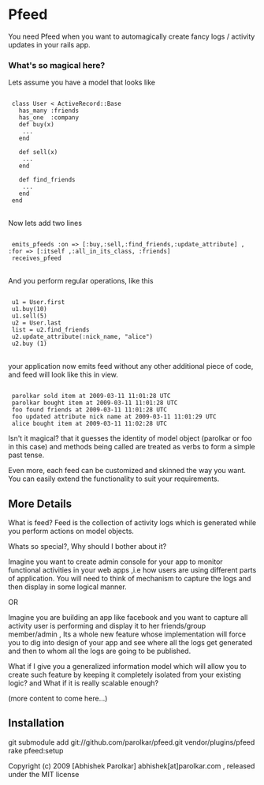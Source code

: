 Pfeed
======

You need Pfeed when you want to automagically create fancy logs / activity updates in your rails app. 


### What's so magical here?
Lets assume you have a model that looks like

<pre>
<code>
 class User < ActiveRecord::Base
   has_many :friends
   has_one  :company
   def buy(x)
    ...
   end

   def sell(x)
    ...
   end
  
   def find_friends
    ...
   end  
 end
</code>
</pre>

Now lets add two lines 

<pre>
<code>
 emits_pfeeds :on => [:buy,:sell,:find_friends,:update_attribute] , :for => [:itself ,:all_in_its_class, :friends]
 receives_pfeed
</code>
</pre>

And you perform regular operations, like this

<pre>
<code>
 u1 = User.first
 u1.buy(10)
 u1.sell(5)
 u2 = User.last
 list = u2.find_friends
 u2.update_attribute(:nick_name, "alice")
 u2.buy (1)
</code>
</pre>

your application now emits feed without any other additional piece of code, and feed will look like this in view.

<pre><code>
 parolkar sold item at 2009-03-11 11:01:28 UTC 
 parolkar bought item at 2009-03-11 11:01:28 UTC
 foo found friends at 2009-03-11 11:01:28 UTC
 foo updated attribute nick name at 2009-03-11 11:01:29 UTC 
 alice bought item at 2009-03-11 11:02:28 UTC
</code></pre>

Isn't it magical? that it guesses the identity of model object (parolkar or foo in this case) and methods being called are treated as verbs to form a simple past tense.

Even more, each feed can be customized and skinned the way you want. You can easily extend the functionality to suit your requirements.

  


## More Details

What is feed?
Feed is the collection of activity logs which is generated while you perform actions on model objects.

Whats so special?, Why should I bother about it?

Imagine you want to create admin console for your app to monitor functional activities in your web apps ,i.e how users are using different parts of application. You will need to think of mechanism to capture the logs and then display in some logical manner.

OR 

Imagine you are building an app like facebook and you want to capture all activity user is performing and display it to her friends/group member/admin , Its a whole new feature whose implementation will force you to dig into design of your app and see where all the logs get generated and then to whom all the logs are going to be published.

What if I give you a generalized information model which will allow you to create such feature by keeping it completely isolated from your existing logic? and What if it is really scalable enough?


(more content to come here...)




## Installation
git submodule add git://github.com/parolkar/pfeed.git vendor/plugins/pfeed
rake pfeed:setup




Copyright (c) 2009 [Abhishek Parolkar] abhishek[at]parolkar.com , released under the MIT license
